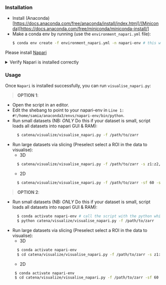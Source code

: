 ### Installation

- Install (Anaconda)[https://docs.anaconda.com/free/anaconda/install/index.html]/(Miniconda)[https://docs.anaconda.com/free/miniconda/miniconda-install/]
- Make a conda env by running (use the `environment_napari.yml` file):
  ```bash
  $ conda env create -f environment_napari.yml -n napari-env # this will install the particular napari version as mentioned in the yml
  ```

Please install [Napari](https://napari.org/stable/tutorials/fundamentals/installation)

  <details>
      <summary>Verify Napari is installed correctly</summary>
      <br>
      The following should load the napari GUI:
    
      $ conda activate napari-env
      $ napari
  </details>


### Usage

Once `Napari` is installed successfully, you can run `visualise_napari.py`:

> **OPTION 1**:
- Open the script in an editor.
- Edit the shebang to point to your napari-env in `Line 1: #!/home/samia/anaconda3/envs/napari-env/bin/python`.
- Run small datasets (NB: *ONLY* Do this if your dataset is small, script loads all datasets into napari GUI & RAM):
  ```bash
    $ catena/visualize/visualise_napari.py -f /path/to/zarr 
  ```
- Run large datasets via slicing (Preselect select a ROI in the data to visualise):
  - 3D
  ```bash
    $ catena/visualize/visualise_napari.py -f /path/to/zarr -s z1:z2,y1:y2,x1:x2 #3D
  ```
  - 2D
  ```bash
    $ catena/visualize/visualise_napari.py -f /path/to/zarr -sf 60 -st 150 #2D slices 60 to 150 across all datasets
  ```
> **OPTION 2**:
- Run small datasets (NB: *ONLY* Do this if your dataset is small, script loads all datasets into napari GUI & RAM):
  ```bash
    $ conda activate napari-env # call the script with the python which has napari
    $ python catena/visualize/visualise_napari.py -f /path/to/zarr 
  ```
- Run large datasets via slicing (Preselect select a ROI in the data to visualise):
  - 3D
  ```bash
    $ conda activate napari-env
    $ cd catena/visualize/visualise_napari.py -f /path/to/zarr -s z1:z2,y1:y2,x1:x2 #3D
  ```
  - 2D
  ```bash
   $ conda activate napari-env
   $ cd catena/visualize/visualise_napari.py -f /path/to/zarr -sf 60 -st 150 #2D slices 60 to 150 across all datasets
  ```
